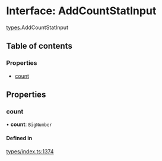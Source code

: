 # Interface: AddCountStatInput

[types](../wiki/types).AddCountStatInput

## Table of contents

### Properties

- [count](../wiki/types.AddCountStatInput#count)

## Properties

### count

• **count**: `BigNumber`

#### Defined in

[types/index.ts:1374](https://github.com/PolymeshAssociation/polymesh-sdk/blob/07a4c5b0/src/types/index.ts#L1374)
